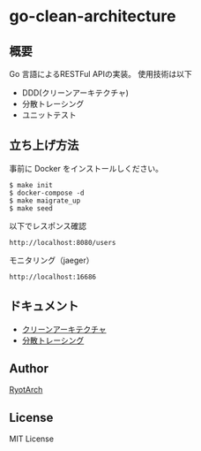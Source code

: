 # go-clean-architecture

## 概要

Go 言語によるRESTFul APIの実装。
使用技術は以下

- DDD(クリーンアーキテクチャ)
- 分散トレーシング
- ユニットテスト


## 立ち上げ方法

事前に Docker をインストールしください。

```
$ make init
$ docker-compose -d
$ make maigrate_up
$ make seed
```

以下でレスポンス確認

```
http://localhost:8080/users
```

モニタリング（jaeger）
```
http://localhost:16686
```

## ドキュメント
- [クリーンアーキテクチャ](https://github.com/Restoration/go-clean-architecture/blob/main/docs/clean_architecture.md)
- [分散トレーシング](https://github.com/Restoration/go-clean-architecture/blob/main/docs/distributed_tracing.md)

## Author

[RyotArch](https://www.developer-ryota.com/)

## License

MIT License
